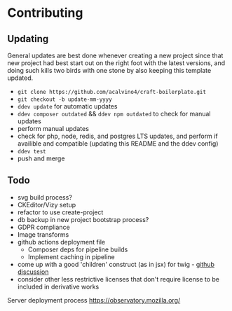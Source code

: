 # Contributing

## Updating

General updates are best done whenever creating a new project since that new project had best start out on the right foot with the latest versions, and doing such kills two birds with one stone by also keeping this template updated.

- `git clone https://github.com/acalvino4/craft-boilerplate.git`
- `git checkout -b update-mm-yyyy`
- `ddev update` for automatic updates
- `ddev composer outdated` && `ddev npm outdated` to check for manual updates
- perform manual updates
- check for php, node, redis, and postgres LTS updates, and perform if availible and compatible (updating this README and the ddev config)
- `ddev test`
- push and merge

## Todo

- svg build process?
- CKEditor/Vizy setup
- refactor to use create-project
- db backup in new project bootstrap process?
- GDPR compliance
- Image transforms
- github actions deployment file
  - Composer deps for pipeline builds
  - Implement caching in pipeline
- come up with a good 'children' construct (as in jsx) for twig - [github discussion](https://github.com/craftcms/cms/discussions/12671)
- consider other less restrictive licenses that don't require license to be included in derivative works

Server deployment process
https://observatory.mozilla.org/
